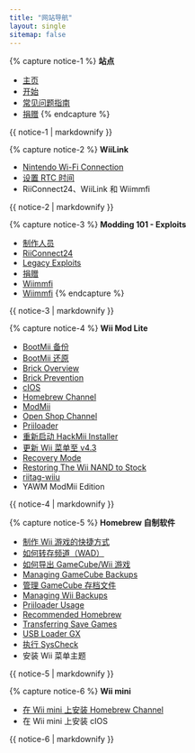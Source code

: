 ```yaml
---
title: "网站导航"
layout: single
sitemap: false
---
```


{% capture notice-1 %}
**站点**
+ [主页](/)
+ [开始](get-started)
+ [常见问题指南](faq)
+ [捐赠](donations)
{% endcapture %}
<div class="notice--info">{{ notice-1 | markdownify }}</div>

{% capture notice-2 %}
**WiiLink**
+ [Nintendo Wi-Fi Connection](wiimmfi)
+ [设置 RTC 时间](wiiconnect24#updating-rtc-clock)
+ RiiConnect24、WiiLink 和 Wiimmfi
<div class="notice--primary">{{ notice-2 | markdownify }}</div>

{% capture notice-3 %}
**Modding 101 - Exploits**
+ [制作人员](bluebomb)
+ [RiiConnect24](flashhax)
+ [Legacy Exploits](legacy-exploits)
+ [捐赠](letterbomb)
+ [Wiimmfi](Wiimmfi)
+ [Wiimmfi](wiimmfi)
{% endcapture %}
<div class="notice--primary">{{ notice-3 | markdownify }}</div>

{% capture notice-4 %}
**Wii Mod Lite**
+ [BootMii 备份](bootmii)
+ [BootMii 还原](bootmiirecover)
+ [Brick Overview](bricks)
+ [Brick Prevention](bricks#brick-prevention)
+ [cIOS](cios)
+ [Homebrew Channel](hbc)
+ [ModMii](modmii)
+ [Open Shop Channel](osc)
+ [Priiloader](priiloader)
+ [重新启动 HackMii Installer](hackmii)
+ [更新 Wii 菜单至 v4.3](update)
+ [Recovery Mode](recovery-mode)
+ [Restoring The Wii NAND to Stock](wii-factory-reset)
+ [riitag-wiiu](wnd-mini)
+ YAWM ModMii Edition
<div class="notice--primary">{{ notice-4 | markdownify }}</div>

{% capture notice-5 %}
**Homebrew 自制软件**
+ [制作 Wii 游戏的快捷方式](wiigsc)
+ [如何转存频道（WAD）](dump-wads)
+ [如何导出 GameCube/Wii 游戏](dump-games)
+ [Managing GameCube Backups](gc-backups)
+ [管理 GameCube 存档文件](gcsaves)
+ [Managing Wii Backups](wii-backups)
+ [Priiloader Usage](priiloader-usage)
+ [Recommended Homebrew](recommended-homebrew)
+ [Transferring Save Games](transfer-saves)
+ [USB Loader GX](wii-loaders)
+ [执行 SysCheck](syscheck)
+ 安装 Wii 菜单主题
<div class="notice--primary">{{ notice-5 | markdownify }}</div>

{% capture notice-6 %}
**Wii mini**
+ [在 Wii mini 上安装 Homebrew Channel](hbc-mini)
+ 在 Wii mini 上安装 cIOS
<div class="notice--primary">{{ notice-6 | markdownify }}</div>
